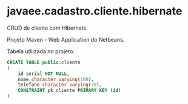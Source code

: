 # javaee.cadastro.cliente.hibernate
CRUD de cliente com Hibernate.

Projeto Maven - Web Application do Netbeans.

Tabela utilizada no projeto:
```sql
CREATE TABLE public.cliente
(
    id serial NOT NULL,
    nome character varying(100),
    telefone character varying(30),
    CONSTRAINT pk_cliente PRIMARY KEY (id)
)
```
